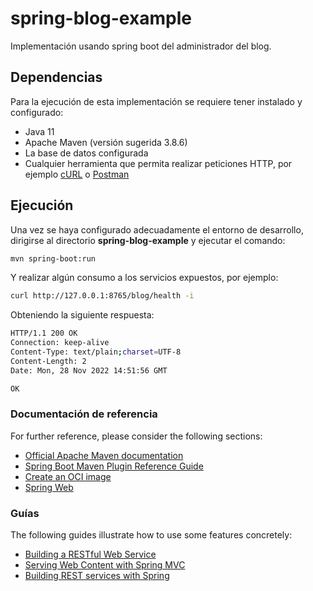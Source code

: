 # spring-blog-example
Implementación usando spring boot del administrador del blog.

## Dependencias
Para la ejecución de esta implementación se requiere tener instalado y configurado:
* Java 11
* Apache Maven (versión sugerida 3.8.6)
* La base de datos configurada
* Cualquier herramienta que permita realizar peticiones HTTP, por ejemplo [cURL](https://curl.se/) o [Postman](https://www.postman.com/)

## Ejecución
Una vez se haya configurado adecuadamente el entorno de desarrollo, dirigirse al directorio **spring-blog-example** y ejecutar el comando: 
```bash
mvn spring-boot:run
```
Y realizar algún consumo a los servicios expuestos, por ejemplo:
```bash
curl http://127.0.0.1:8765/blog/health -i
```
Obteniendo la siguiente respuesta:
```bash
HTTP/1.1 200 OK
Connection: keep-alive
Content-Type: text/plain;charset=UTF-8
Content-Length: 2
Date: Mon, 28 Nov 2022 14:51:56 GMT

OK
```

### Documentación de referencia
For further reference, please consider the following sections:

* [Official Apache Maven documentation](https://maven.apache.org/guides/index.html)
* [Spring Boot Maven Plugin Reference Guide](https://docs.spring.io/spring-boot/docs/2.7.5/maven-plugin/reference/html/)
* [Create an OCI image](https://docs.spring.io/spring-boot/docs/2.7.5/maven-plugin/reference/html/#build-image)
* [Spring Web](https://docs.spring.io/spring-boot/docs/2.7.5/reference/htmlsingle/#web)

### Guías
The following guides illustrate how to use some features concretely:

* [Building a RESTful Web Service](https://spring.io/guides/gs/rest-service/)
* [Serving Web Content with Spring MVC](https://spring.io/guides/gs/serving-web-content/)
* [Building REST services with Spring](https://spring.io/guides/tutorials/rest/)